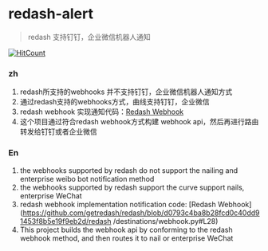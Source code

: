 # redash-alert
> redash 支持钉钉，企业微信机器人通知

[![HitCount](http://hits.dwyl.com/lishulongVI/redash-alert.svg)](http://hits.dwyl.com/lishulongVI/redash-alert)

### zh

1. redash所支持的webhooks 并不支持钉钉，企业微信机器人通知方式
2. 通过redash支持的webhooks方式，曲线支持钉钉，企业微信
3. redash webhook 实现通知代码：[Redash Webhook](https://github.com/getredash/redash/blob/d0793c4ba8b28fcd0c40dd91453f8b5e19f9eb2d/redash/destinations/webhook.py#L28)
4. 这个项目通过符合redash webhook方式构建 webhook api，然后再进行路由转发给钉钉或者企业微信



### En

1. the webhooks supported by redash do not support the nailing and enterprise weibo bot notification method
2. the webhooks supported by redash support the curve support nails, enterprise WeChat
3. redash webhook implementation notification code: [Redash Webhook](https://github.com/getredash/redash/blob/d0793c4ba8b28fcd0c40dd91453f8b5e19f9eb2d/redash /destinations/webhook.py#L28)
4. This project builds the webhook api by conforming to the redash webhook method, and then routes it to nail or enterprise WeChat
